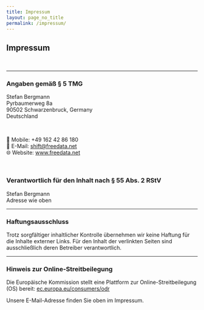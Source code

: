 ```yaml
---
title: Impressum
layout: page_no_title
permalink: /impressum/
---
```


<section class="legal">
  <h2>Impressum</h2>
  <br>

  <hr/>

  <h3>Angaben gemäß § 5 TMG</h3>
  <p>
    Stefan Bergmann <br/>
    Pyrbaumerweg 8a <br/>
    90502 Schwarzenbruck, Germany <br/>
    Deutschland
  </p>

<br>
  <p>
    📱 Mobile: +49 162 42 86 180 <br/>
    📧 E-Mail: <a href="mailto:shift@freedata.net">shift@freedata.net</a> <br/>
    🌐 Website: <a href="https://www.freedata.net">www.freedata.net</a>
  </p>

<br>
  <h3>Verantwortlich für den Inhalt nach § 55 Abs. 2 RStV</h3>
  <p>
    Stefan Bergmann <br/>
    Adresse wie oben
  </p>

  <hr/>
  <h3>Haftungsausschluss</h3>
  <p>
    Trotz sorgfältiger inhaltlicher Kontrolle übernehmen wir keine Haftung für die Inhalte externer Links. 
    Für den Inhalt der verlinkten Seiten sind ausschließlich deren Betreiber verantwortlich.
  </p>

  <hr/>
  <h3>Hinweis zur Online-Streitbeilegung</h3>
  <p>
    Die Europäische Kommission stellt eine Plattform zur Online-Streitbeilegung (OS) bereit: 
    <a href="https://ec.europa.eu/consumers/odr" target="_blank">ec.europa.eu/consumers/odr</a>
  </p>
  <p>Unsere E-Mail-Adresse finden Sie oben im Impressum.</p>

</section>

